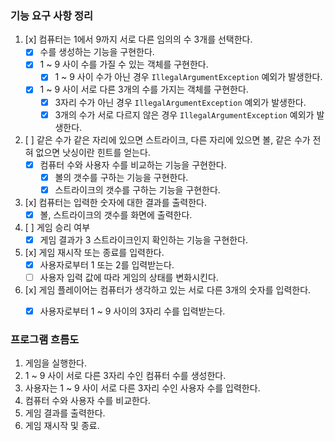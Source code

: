 ### 기능 요구 사항 정리

1. [x] 컴퓨터는 1에서 9까지 서로 다른 임의의 수 3개를 선택한다.
   - [x] 수를 생성하는 기능을 구현한다.
   - [x] 1 ~ 9 사이 수를 가질 수 있는 객체를 구현한다.
     - [x] 1 ~ 9 사이 수가 아닌 경우 `IllegalArgumentException` 예외가 발생한다.
   - [x] 1 ~ 9 사이 서로 다른 3개의 수를 가지는 객체를 구현한다.
     - [x] 3자리 수가 아닌 경우 `IllegalArgumentException` 예외가 발생한다.
     - [x] 3개의 수가 서로 다르지 않은 경우 `IllegalArgumentException` 예외가 발생한다.

2. [ ] 같은 수가 같은 자리에 있으면 스트라이크, 다른 자리에 있으면 볼, 같은 수가 전혀 없으면 낫싱이란 힌트를 얻는다.
   - [x] 컴퓨터 수와 사용자 수를 비교하는 기능을 구현한다.
     - [x] 볼의 갯수를 구하는 기능을 구현한다.
     - [x] 스트라이크의 갯수를 구하는 기능을 구현한다.

3. [x] 컴퓨터는 입력한 숫자에 대한 결과를 출력한다.
   - [x] 볼, 스트라이크의 갯수를 화면에 출력한다.

4. [ ] 게임 승리 여부
   - [x] 게임 결과가 3 스트라이크인지 확인하는 기능을 구현한다.

5. [x] 게임 재시작 또는 종료를 입력한다.
   - [x] 사용자로부터 1 또는 2를 입력받는다.
   - [ ] 사용자 입력 값에 따라 게임의 상태를 변화시킨다.

6. [x] 게임 플레이어는 컴퓨터가 생각하고 있는 서로 다른 3개의 숫자를 입력한다.
   - [x] 사용자로부터 1 ~ 9 사이의 3자리 수를 입력받는다.



### 프로그램 흐름도

1. 게임을 실행한다. 
2. 1 ~ 9 사이 서로 다른 3자리 수인 컴퓨터 수를 생성한다.
3. 사용자는 1 ~ 9 사이 서로 다른 3자리 수인 사용자 수를 입력한다.
4. 컴퓨터 수와 사용자 수를 비교한다.
5. 게임 결과를 출력한다.
6. 게임 재시작 및 종료.